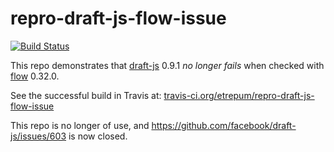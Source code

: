 # repro-draft-js-flow-issue

[![Build Status](https://travis-ci.org/etrepum/repro-draft-js-flow-issue.svg?branch=master)](https://travis-ci.org/etrepum/repro-draft-js-flow-issue)

This repo demonstrates that
[draft-js](https://github.com/facebook/draft-js) 0.9.1
*no longer fails* when checked with [flow](https://github.com/facebook/flow) 0.32.0.

See the successful build in Travis at: [travis-ci.org/etrepum/repro-draft-js-flow-issue](https://travis-ci.org/etrepum/repro-draft-js-flow-issue)

This repo is no longer of use, and https://github.com/facebook/draft-js/issues/603 is now closed.
